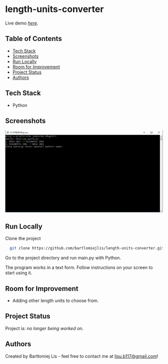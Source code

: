 # length-units-converter
Live demo [_here_](https://replit.com/@BartlomiejLis/length-units-converter).

## Table of Contents
* [Tech Stack](#tech-stack)
* [Screenshots](#screenshots)
* [Run Locally](#run-locally)
* [Room for Improvement](#room-for-improvement)
* [Project Status](#project-status)
* [Authors](#authors)

## Tech Stack
- Python

## Screenshots
![Example screenshot](screenshot.png)

## Run Locally
Clone the project

```bash
  git clone https://github.com/bartlomiejlis/length-units-converter.git
```

Go to the project directory and run main.py with Python.

The program works in a text form. Follow instructions on your screen to start using it.

## Room for Improvement
- Adding other length units to choose from.

## Project Status
Project is: _no longer being worked on_.

## Authors
Created by Bartłomiej Lis - feel free to contact me at lisu.b117@gmail.com!
